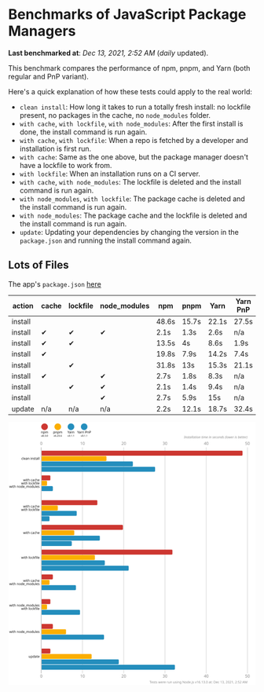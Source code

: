 # Benchmarks of JavaScript Package Managers

**Last benchmarked at**: _Dec 13, 2021, 2:52 AM_ (_daily_ updated).

This benchmark compares the performance of npm, pnpm, and Yarn (both regular and PnP variant).

Here's a quick explanation of how these tests could apply to the real world:

- `clean install`: How long it takes to run a totally fresh install: no lockfile present, no packages in the cache, no `node_modules` folder.
- `with cache`, `with lockfile`, `with node_modules`: After the first install is done, the install command is run again.
- `with cache`, `with lockfile`: When a repo is fetched by a developer and installation is first run.
- `with cache`: Same as the one above, but the package manager doesn't have a lockfile to work from.
- `with lockfile`: When an installation runs on a CI server.
- `with cache`, `with node_modules`: The lockfile is deleted and the install command is run again.
- `with node_modules`, `with lockfile`: The package cache is deleted and the install command is run again.
- `with node_modules`: The package cache and the lockfile is deleted and the install command is run again.
- `update`: Updating your dependencies by changing the version in the `package.json` and running the install command again.

## Lots of Files

The app's `package.json` [here](https://github.com/pnpm/pnpm.github.io/blob/main/benchmarks/fixtures/alotta-files/package.json)

| action  | cache | lockfile | node_modules| npm | pnpm | Yarn | Yarn PnP |
| ---     | ---   | ---      | ---         | --- | ---  | ---  | ---      |
| install |       |          |             | 48.6s | 15.7s | 22.1s | 27.5s |
| install | ✔     | ✔        | ✔           | 2.1s | 1.3s | 2.6s | n/a |
| install | ✔     | ✔        |             | 13.5s | 4s | 8.6s | 1.9s |
| install | ✔     |          |             | 19.8s | 7.9s | 14.2s | 7.4s |
| install |       | ✔        |             | 31.8s | 13s | 15.3s | 21.1s |
| install | ✔     |          | ✔           | 2.7s | 1.8s | 8.3s | n/a |
| install |       | ✔        | ✔           | 2.1s | 1.4s | 9.4s | n/a |
| install |       |          | ✔           | 2.7s | 5.9s | 15s | n/a |
| update  | n/a | n/a | n/a | 2.2s | 12.1s | 18.7s | 32.4s |

![Graph of the alotta-files results](../../static/img/benchmarks/alotta-files.svg)